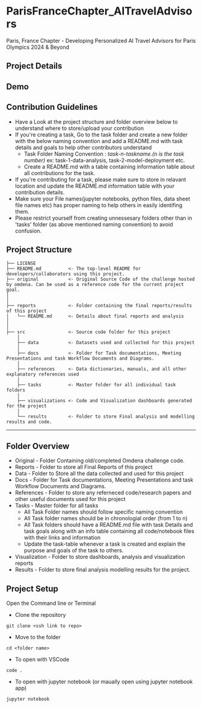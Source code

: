 # ParisFranceChapter_AITravelAdvisors

Paris, France Chapter - Developing Personalized AI Travel Advisors for Paris Olympics 2024 & Beyond

## Project Details

<TBD>

## Demo

<TBD>

## Contribution Guidelines

- Have a Look at the project structure and folder overview below to understand where to store/upload your contribution
- If you're creating a task, Go to the task folder and create a new folder with the below naming convention and add a README.md with task details and goals to help other contributors understand
    - Task Folder Naming Convention : *task-n-taskname.(n is the task number)* ex: task-1-data-analysis, task-2-model-deployment etc.
    - Create a README.md with a table containing information table about all contributions for the task.
- If you're contributing for a task, please make sure to store in relavant location and update the README.md information table with your contribution details.
- Make sure your File names(jupyter notebooks, python files, data sheet file names etc) has proper naming to help others in easily identifing them.
- Please restrict yourself from creating unnessesary folders other than in 'tasks' folder (as above mentioned naming convention) to avoid confusion.

## Project Structure

```
├── LICENSE
├── README.md          <- The top-level README for developers/collaborators using this project.
├── original           <- Original Source Code of the challenge hosted by omdena. Can be used as a reference code for the current project goal.
│
│
├── reports            <- Folder containing the final reports/results of this project
│   └── README.md      <- Details about final reports and analysis
│
│
├── src                <- Source code folder for this project
    │
    ├── data           <- Datasets used and collected for this project
    │
    ├── docs           <- Folder for Task documentations, Meeting Presentations and task Workflow Documents and Diagrams.
    │
    ├── references     <- Data dictionaries, manuals, and all other explanatory references used
    │
    ├── tasks          <- Master folder for all individual task folders
    │
    ├── visualizations <- Code and Visualization dashboards generated for the project
    │
    └── results        <- Folder to store Final analysis and modelling results and code.

```

---

## Folder Overview

- Original - Folder Containing old/completed Omdena challenge code.
- Reports - Folder to store all Final Reports of this project
- Data - Folder to Store all the data collected and used for this project
- Docs - Folder for Task documentations, Meeting Presentations and task Workflow Documents and Diagrams.
- References - Folder to store any referneced code/research papers and other useful documents used for this project
- Tasks - Master folder for all tasks
    - All Task Folder names should follow specific naming convention
    - All Task folder names should be in chronologial order (from 1 to n)
    - All Task folders should have a README.md file with task Details and task goals along with an info table containing all code/notebook files with their links and information
    - Update the task-table whenever a task is created and explain the purpose and goals of the task to others.
- Visualization - Folder to store dashboards, analysis and visualization reports
- Results - Folder to store final analysis modelling results for the project.

## Project Setup

<Add the project setup steps here. You can add more or less than the suggested ones.>

Open the Command line or Terminal

- Clone the repository

```
git clone <ssh link to repo>

```

- Move to the folder

```
cd <folder name>

```

- To open with VSCode

```
code .

```

- To open with jupyter notebook (or maually open using jupyter notebook app)

```
jupyter notebook

```